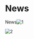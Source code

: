 # News
 News![1](https://user-images.githubusercontent.com/55955778/151722402-26d1becb-7bd5-4b4e-97cd-22513b3ae345.PNG)
 
![2](https://user-images.githubusercontent.com/55955778/151722451-35045f24-ee5b-41cf-b430-443b2c05e4db.PNG)

 
 
